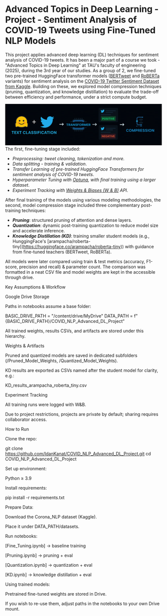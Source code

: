 # Advanced Topics in Deep Learning - Project - Sentiment Analysis of COVID-19 Tweets using Fine-Tuned NLP Models
This project applies advanced deep learning (DL) techniques for sentiment analysis of COVID-19 tweets. It has been a major part of a course we took - "Advanced Topics in Deep Learning" at TAU's faculty of engineering (2025), during the 3rd year of our studies. As a group of 2, we fine-tuned two pre-trained HuggingFace transformer models ([BERTweet](https://huggingface.co/vinai/bertweet-base) and [RoBERTa](https://huggingface.co/cardiffnlp/twitter-roberta-base) variants) for sentiment analysis on the [COVID-19 Twitter Sentiment Dataset from Kaggle](https://www.kaggle.com/datasets/datatattle/covid-19-nlp-text-classification/data). Building on these, we explored model compression techniques (pruning, quantization, and knowledge distillation) to evaluate the trade-off between efficiency and performance, under a strict compute budget.

![_](https://github.com/IdanKanat/COVID_NLP_Advanced_DL_Project/blob/f10660f8b73eda11dc920446c6db5804c0e43fcd/AdvancedTopicsInDL_Project_COVID_NLP_ThemePic%20-%20FINAL.png)
The first, fine-tuning stage included:

- *Preprocessing: tweet cleaning, tokenization and more.*
- *Data splitting - training & validation*.
- *Transfer Learning of pre-trained HuggingFace Transformers for sentiment analysis of COVID-19 tweets*.
- *Hyperparameter Tuning with [Optuna](https://optuna.org/), with final training using a larger dataset*.
- *Experiment Tracking with [Weights & Biases (W & B)](https://wandb.ai/) API*.

After final training of the models using various modeling methodologies, the second, model compression stage included three complementary post-training techniques:

- ***Pruning***: structured pruning of attention and dense layers.
- ***Quantization***: dynamic post-training quantization to reduce model size and accelerate inference.
- ***Knowledge Distillation (KD)***: training smaller student models (e.g., HunggingFace's [arampacha/roberta-tiny[(https://huggingface.co/arampacha/roberta-tiny)) with guidance from fine-tuned teachers (BERTweet, RoBERTa).

All models were later compared using train & test metrics (accuracy, F1-score, precision and recall) & parameter count. The comparison was formatted in a neat CSV file and model weights are kept in the accessible through drive.

Key Assumptions & Workflow

Google Drive Storage

Paths in notebooks assume a base folder:

BASIC_DRIVE_PATH = "/content/drive/MyDrive"
DATA_PATH = f"{BASIC_DRIVE_PATH}/COVID_NLP_Advanced_DL_Project"


All trained weights, results CSVs, and artifacts are stored under this hierarchy.

Weights & Artifacts

Pruned and quantized models are saved in dedicated subfolders (/Pruned_Model_Weights, /Quantized_Model_Weights).

KD results are exported as CSVs named after the student model for clarity, e.g.:

KD_results_arampacha_roberta_tiny.csv


Experiment Tracking

All training runs were logged with W&B.

Due to project restrictions, projects are private by default; sharing requires collaborator access.

How to Run

Clone the repo:

git clone https://github.com/IdanKanat/COVID_NLP_Advanced_DL_Project.git
cd COVID_NLP_Advanced_DL_Project


Set up environment:

Python ≥ 3.9

Install requirements:

pip install -r requirements.txt


Prepare Data:

Download the Corona_NLP dataset (Kaggle).

Place it under DATA_PATH/datasets.

Run notebooks:

[Fine_Tuning.ipynb] → baseline training

[Pruning.ipynb] → pruning + eval

[Quantization.ipynb] → quantization + eval

[KD.ipynb] → knowledge distillation + eval

Using trained models:

Pretrained fine-tuned weights are stored in Drive.

If you wish to re-use them, adjust paths in the notebooks to your own Drive mount.
